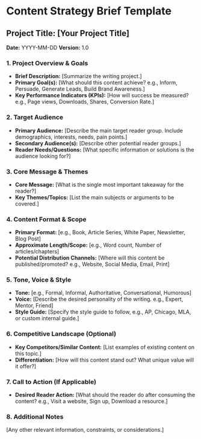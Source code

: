# Content Strategy Brief Template

## Project Title: [Your Project Title]

**Date:** YYYY-MM-DD
**Version:** 1.0

### 1. Project Overview & Goals

*   **Brief Description:** [Summarize the writing project.]
*   **Primary Goal(s):** [What should this content achieve? e.g., Inform, Persuade, Generate Leads, Build Brand Awareness.]
*   **Key Performance Indicators (KPIs):** [How will success be measured? e.g., Page views, Downloads, Shares, Conversion Rate.]

### 2. Target Audience

*   **Primary Audience:** [Describe the main target reader group. Include demographics, interests, needs, pain points.]
*   **Secondary Audience(s):** [Describe other potential reader groups.]
*   **Reader Needs/Questions:** [What specific information or solutions is the audience looking for?]

### 3. Core Message & Themes

*   **Core Message:** [What is the single most important takeaway for the reader?]
*   **Key Themes/Topics:** [List the main subjects or arguments to be covered.]

### 4. Content Format & Scope

*   **Primary Format:** [e.g., Book, Article Series, White Paper, Newsletter, Blog Post]
*   **Approximate Length/Scope:** [e.g., Word count, Number of articles/chapters]
*   **Potential Distribution Channels:** [Where will this content be published/promoted? e.g., Website, Social Media, Email, Print]

### 5. Tone, Voice & Style

*   **Tone:** [e.g., Formal, Informal, Authoritative, Conversational, Humorous]
*   **Voice:** [Describe the desired personality of the writing. e.g., Expert, Mentor, Friend]
*   **Style Guide:** [Specify the style guide to follow, e.g., AP, Chicago, MLA, or custom internal guide.]

### 6. Competitive Landscape (Optional)

*   **Key Competitors/Similar Content:** [List examples of existing content on this topic.]
*   **Differentiation:** [How will this content stand out? What unique value will it offer?]

### 7. Call to Action (If Applicable)

*   **Desired Reader Action:** [What should the reader do after consuming the content? e.g., Visit a website, Sign up, Download a resource.]

### 8. Additional Notes

[Any other relevant information, constraints, or considerations.]
